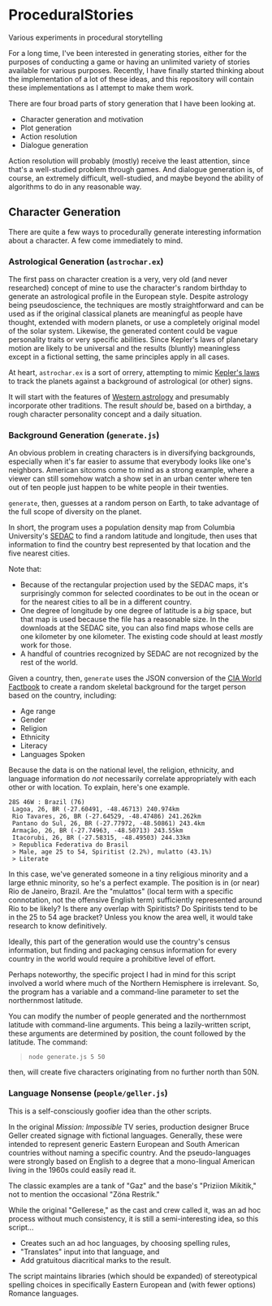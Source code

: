 # ProceduralStories
Various experiments in procedural storytelling

For a long time, I've been interested in generating stories, either for the purposes of conducting a game or having an unlimited variety of stories available for various purposes.  Recently, I have finally started thinking about the implementation of a lot of these ideas, and this repository will contain these implementations as I attempt to make them work.

There are four broad parts of story generation that I have been looking at.

 - Character generation and motivation
 - Plot generation
 - Action resolution
 - Dialogue generation

Action resolution will probably (mostly) receive the least attention, since that's a well-studied problem through games.  And dialogue generation is, of course, an extremely difficult, well-studied, and maybe beyond the ability of algorithms to do in any reasonable way.

## Character Generation

There are quite a few ways to procedurally generate interesting information about a character.  A few come immediately to mind.

### Astrological Generation (`astrochar.ex`)

The first pass on character creation is a very, very old (and never researched) concept of mine to use the character's random birthday to generate an astrological profile in the European style.  Despite astrology being pseudoscience, the techniques are mostly straightforward and can be used as if the original classical planets are meaningful as people have thought, extended with modern planets, or use a completely original model of the solar system.  Likewise, the generated content could be vague personality traits or very specific abilities.  Since Kepler's laws of planetary motion are likely to be universal and the results (bluntly) meaningless except in a fictional setting, the same principles apply in all cases.

At heart, `astrochar.ex` is a sort of orrery, attempting to mimic [Kepler's laws](https://en.wikipedia.org/wiki/Kepler's_laws_of_planetary_motion) to track the planets against a background of astrological (or other) signs.

It will start with the features of [Western astrology](https://en.wikipedia.org/wiki/Western_astrology) and presumably incorporate other traditions.  The result _should_ be, based on a birthday, a rough character personality concept and a daily situation.


### Background Generation (`generate.js`)

An obvious problem in creating characters is in diversifying backgrounds, especially when it's far easier to assume that everybody looks like one's neighbors.  American sitcoms come to mind as a strong example, where a viewer can still somehow watch a show set in an urban center where ten out of ten people just happen to be white people in their twenties.

`generate`, then, guesses at a random person on Earth, to take advantage of the full scope of diversity on the planet.

In short, the program uses a population density map from Columbia University's [SEDAC](http://sedac.ciesin.columbia.edu/data/set/gpw-v4-population-density-rev10/data-download) to find a random latitude and longitude, then uses that information to find the country best represented by that location and the five nearest cities.

Note that:

 * Because of the rectangular projection used by the SEDAC maps, it's surprisingly common for selected coordinates to be out in the ocean or for the nearest cities to all be in a different country.
 * One degree of longitude by one degree of latitude is a _big_ space, but that map is used because the file has a reasonable size.  In the downloads at the SEDAC site, you can also find maps whose cells are one kilometer by one kilometer.  The existing code should at least _mostly_ work for those.
 * A handful of countries recognized by SEDAC are not recognized by the rest of the world.

Given a country, then, `generate` uses the JSON conversion of the [CIA World Factbook](https://github.com/iancoleman/cia_world_factbook_api) to create a random skeletal background for the target person based on the country, including:

 * Age range
 * Gender
 * Religion
 * Ethnicity
 * Literacy
 * Languages Spoken

Because the data is on the national level, the religion, ethnicity, and language information do _not_ necessarily correlate appropriately with each other or with location.  To explain, here's one example.

```
28S 46W : Brazil (76)
 Lagoa, 26, BR (-27.60491, -48.46713) 240.974km
 Rio Tavares, 26, BR (-27.64529, -48.47486) 241.262km
 Pantano do Sul, 26, BR (-27.77972, -48.50861) 243.4km
 Armação, 26, BR (-27.74963, -48.50713) 243.55km
 Itacorubi, 26, BR (-27.58315, -48.49503) 244.33km
 > Republica Federativa do Brasil
 > Male, age 25 to 54, Spiritist (2.2%), mulatto (43.1%)
 > Literate
```

In this case, we've generated someone in a tiny religious minority and a large ethnic minority, so he's a perfect example.  The position is in (or near) Rio de Janeiro, Brazil.  Are the "mulattos" (local term with a specific connotation, not the offensive English term) sufficiently represented around Rio to be likely?  Is there any overlap with Spiritists?  Do Spiritists tend to be in the 25 to 54 age bracket?  Unless you know the area well, it would take research to know definitively.

Ideally, this part of the generation would use the country's census information, but finding and packaging census information for every country in the world would require a prohibitive level of effort.

Perhaps noteworthy, the specific project I had in mind for this script involved a world where much of the Northern Hemisphere is irrelevant.  So, the program has a variable and a command-line parameter to set the northernmost latitude.

You can modify the number of people generated and the northernmost latitude with command-line arguments.  This being a lazily-written script, these arguments are determined by position, the count followed by the latitude.  The command:

 > `node generate.js 5 50`

then, will create five characters originating from no further north than 50N.

### Language Nonsense (`people/geller.js`)

This is a self-consciously goofier idea than the other scripts.

In the original _Mission: Impossible_ TV series, production designer Bruce Geller created signage with fictional languages.  Generally, these were intended to represent generic Eastern European and South American countries without naming a specific country.  And the pseudo-languages were strongly based on English to a degree that a mono-lingual American living in the 1960s could easily read it.

The classic examples are a tank of "Gaz" and the base's "Priziion Mikitik," not to mention the occasional "Zöna Restrik."

While the original "Gellerese," as the cast and crew called it, was an ad hoc process without much consistency, it is still a semi-interesting idea, so this script...

 * Creates such an ad hoc languages, by choosing spelling rules,
 * "Translates" input into that language, and
 * Add gratuitous diacritical marks to the result.

The script maintains libraries (which should be expanded) of stereotypical spelling choices in specifically Eastern European and (with fewer options) Romance languages.
